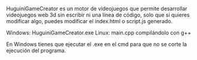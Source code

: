 HuguiniGameCreator es un motor de videojuegos que permite desarrollar videojuegos web 3d sin escribir ni una línea de código, solo que si quieres modificar algo, puedes modificar el index.html o script.js generado.

Windows: HuguiniGameCreator.exe
Linux: main.cpp compilándolo con g++

En Windows tienes que ejecutar el .exe en el cmd para que no se corte la ejecución del programa.

